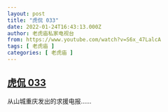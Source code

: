 ```yaml
---
layout: post
title: "虎侃 033"
date: 2022-01-24T16:43:13.000Z
author: 老虎庙私家电视台
from: https://www.youtube.com/watch?v=S6x_47LalcA
tags: [ 老虎庙 ]
categories: [ 老虎庙 ]
---
```

<!--1643042593000-->
[虎侃 033](https://www.youtube.com/watch?v=S6x_47LalcA)
------

<div>
从山城重庆发出的求援电报……
</div>
